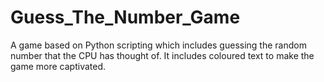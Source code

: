 # Guess_The_Number_Game
 A game based on Python scripting which includes guessing the random number that the CPU has thought of. It includes coloured text to make the game more captivated.
